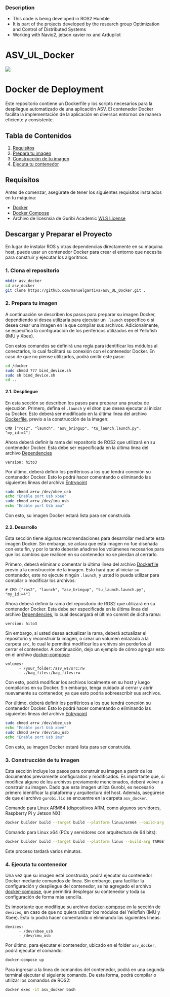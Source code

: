 ### Description

- This code is being developed in ROS2 Humble
- It is part of the projects developed by the research group Optimization and Control of Distributed Systems
- Working with Navio2, jetson xavier nx and Ardupilot

# ASV_UL_Docker

![](https://www.uloyola.es/templates/v6/images/isologo_loyola_principal.svg)

# Docker de Deployment

Este repositorio contiene un Dockerfile y los scripts necesarios para la despliegue automatizado de una aplicación ASV. El contenedor Docker facilita la implementación de la aplicación en diversos entornos de manera eficiente y consistente.

## Tabla de Contenidos

1. [Requisitos](#requisitos)
2. [Prepara tu imagen](#Prepara-tu-imagen)
3. [Construcción de tu imagen](#Construcción-de-tu-imagen)
4. [Ejecuta tu contenedor](#Ejecuta-tu-contenedor)

## Requisitos

Antes de comenzar, asegúrate de tener los siguientes requisitos instalados en tu máquina:

- [Docker](https://www.docker.com/get-started)
- [Docker Compose](https://docs.docker.com/compose/install/)
- Archivo de licesnsia de Guribi Academic [WLS License]

## Descargar y Preparar el Proyecto

En lugar de instalar ROS y otras dependencias directamente en su máquina host, puede usar un contenedor Docker para crear el entorno que necesita para construir y ejecutar los algoritmos.

### 1. Clona el repositorio

```bash
mkdir asv_docker
cd asv_docker
git clone https://github.com/manuelgantiva/asv_UL_Docker.git .
```
### 2. Prepara tu imagen

A continuación se describen los pasos para preparar su imagen Docker, dependiendo si desea utilizarla para ejecutar un `.launch` específico o si desea crear una imagen en la que compilar sus archivos. Adicionalmente, se especifica la configuración de los periféricos utilizados en el Yellofish (IMU y Xbee).

Con estos comandos se definirá una regla para identificar los módulos al conectarlos, lo cual facilitará su conexión con el contenedor Docker. En caso de que no piense utilizarlos, podrá omitir este paso:

```bash
cd /docker
sudo chmod 777 bind_device.sh
sudo sh bind_device.sh
cd ..
```

#### 2.1. Despliegue

En esta sección se describen los pasos para preparar una prueba de ejecución. Primero, defina el `.launch` y el dron que desea ejecutar al iniciar su Docker. Esto deberá ser modificado en la última línea del archivo [Dockerfile](docker/Dockerfile), previo a la construcción de la imagen:

```docker
CMD ["ros2", "launch", "asv_bringup", "tu_launch.launch.py", "my_id:=4"]
```

Ahora deberá definir la rama del repositorio de ROS2 que utilizará en su contenedor Docker. Esta debe ser especificada en la última línea del archivo [Dependencies](dependencies.REPOS)

```docker
version: hito3
```

Por último, deberá definir los periféricos a los que tendrá conexión su contenedor Docker. Esto lo podrá hacer comentando o eliminando las siguientes líneas del archivo [Entrypoint](docker/entrypoint.sh)

```sh
sudo chmod a+rw /dev/xbee_usb
echo "Enable port Usb xbee"
sudo chmod a+rw /dev/imu_usb
echo "Enable port Usb imu"
```

Con esto, su imagen Docker estará lista para ser construida.

#### 2.2. Desarrollo

Esta sección tiene algunas recomendaciones para desarrollar mediante esta imagen Docker. Sin embargo, se aclara que esta imagen no fue diseñada con este fin, y por lo tanto deberán añadirse los volúmenes necesarios para que los cambios que realicen en su contenedor no se pierdan al cerrarlo.

Primero, deberá eliminar o comentar la última línea del archivo [Dockerfile](docker/Dockerfile) previo a la construcción de la imagen. Esto hará que al iniciar su contenedor, este no ejecute ningún `.launch`, y usted lo pueda utilizar para compilar o modificar los archivos:

```docker
# CMD ["ros2", "launch", "asv_bringup", "tu_launch.launch.py", "my_id:=4"]
```
Ahora deberá definir la rama del repositorio de ROS2 que utilizará en su contenedor Docker. Esta debe ser especificada en la última línea del archivo [Dependencies](dependencies.REPOS), lo cual descargará el último commit de dicha rama:

```docker
version: hito3
```

Sin embargo, si usted desea actualizar la rama, deberá actualizar el repositorio y reconstruir la imagen, o crear un volumen enlazado a la carpeta `src`, lo cual le permitirá modificar los archivos sin perderlos al cerrar el contenedor. A continuación, dejo un ejemplo de cómo agregar esto en el archivo [docker-compose](docker-compose.yaml):

```docker-compose
volumes:
      - /your_folder:/asv_ws/src:rw
      - ./bag_files:/bag_files:rw
```

Con esto, podrá modificar los archivos localmente en su host y luego compilarlos en su Docker. Sin embargo, tenga cuidado al cerrar y abrir nuevamente su contenedor, ya que esto podría sobreescribir sus archivos.

Por último, deberá definir los periféricos a los que tendrá conexión su contenedor Docker. Esto lo podrá hacer comentando o eliminando las siguientes líneas del archivo [Entrypoint](docker/entrypoint.sh)

```sh
sudo chmod a+rw /dev/xbee_usb
echo "Enable port Usb xbee"
sudo chmod a+rw /dev/imu_usb
echo "Enable port Usb imu"
```

Con esto, su imagen Docker estará lista para ser construida.

### 3. Construcción de tu imagen

Esta sección incluye los pasos para construir su imagen a partir de los documentos previamente configurados y modificados. Es importante que, si modifica alguno de los archivos previamente mencionados, deberá volver a construir su imagen. Dado que esta imagen utiliza Gurobi, es necesario primero identificar la plataforma y arquitectura del host. Además, asegúrese de que el archivo `gurobi.lic` se encuentre en la carpeta `asv_docker`.

Comando para Linux ARM64 (dispositivos ARM, como algunos servidores, Raspberry Pi y Jetson NX):

```bash
docker builder build --target build --platform linux/arm64 --build-arg TARGETPLATFORM=linux/arm64 --build-arg TARGETARCH=arm64 -f docker/Dockerfile -t my/ros:app .
```
Comando para Linux x64 (PCs y servidores con arquitectura de 64 bits):

```bash
docker builder build --target build --platform linux --build-arg TARGETPLATFORM=linux --build-arg TARGETARCH=x64 -f docker/Dockerfile -t my/ros:app .
```

Este proceso tardará varios minutos.

### 4. Ejecuta tu contenedor

Una vez que su imagen esté construida, podrá ejecutar su contenedor Docker mediante comandos de línea. Sin embargo, para facilitar la configuración y despliegue del contenedor, se ha agregado el archivo [docker-compose](docker-compose.yaml), que permitirá desplegar su contenedor y toda su configuración de forma más sencilla.

Es importante que modifique su archivo [docker-compose](docker-compose.yaml) en la sección de `devices`, en caso de que no quiera utilizar los módulos del Yellofish (IMU y Xbee). Esto lo podrá hacer comentando o eliminando las siguientes líneas:

```docker-compose
devices:
      - /dev/xbee_usb
      - /dev/imu_usb
```

Por último, para ejecutar el contenedor, ubicado en el folder `asv_docker`, podrá ejecutar el comando:

```bash
docker-compose up
```

Para ingresar a la línea de comandos del contenedor, podrá en una segunda terminal ejecutar el siguiente comando. De esta forma, podrá compilar o utilizar los comandos de ROS2:

```bash
docker exec -it asv_docker bash
```

[//]: # (These are reference links used in the body of this note and get stripped out when the markdown processor does its job. There is no need to format nicely because it shouldn't be seen. Thanks SO - http://stackoverflow.com/questions/4823468/store-comments-in-markdown-syntax)
    
   [WLS License]: <https://www.gurobi.com/features/academic-wls-license/>
   
